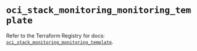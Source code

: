# `oci_stack_monitoring_monitoring_template`

Refer to the Terraform Registry for docs: [`oci_stack_monitoring_monitoring_template`](https://registry.terraform.io/providers/hashicorp/oci/7.19.0/docs/resources/stack_monitoring_monitoring_template).
